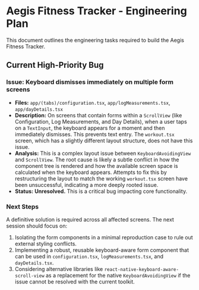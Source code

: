 # Aegis Fitness Tracker - Engineering Plan

This document outlines the engineering tasks required to build the Aegis Fitness Tracker.

## Current High-Priority Bug

### Issue: Keyboard dismisses immediately on multiple form screens

-   **Files:** `app/(tabs)/configuration.tsx`, `app/logMeasurements.tsx`, `app/dayDetails.tsx`
-   **Description:** On screens that contain forms within a `ScrollView` (like Configuration, Log Measurements, and Day Details), when a user taps on a `TextInput`, the keyboard appears for a moment and then immediately dismisses. This prevents text entry. The `workout.tsx` screen, which has a slightly different layout structure, does not have this issue.
-   **Analysis:** This is a complex layout issue between `KeyboardAvoidingView` and `ScrollView`. The root cause is likely a subtle conflict in how the component tree is rendered and how the available screen space is calculated when the keyboard appears. Attempts to fix this by restructuring the layout to match the working `workout.tsx` screen have been unsuccessful, indicating a more deeply rooted issue.
-   **Status:** **Unresolved.** This is a critical bug impacting core functionality.

### Next Steps

A definitive solution is required across all affected screens. The next session should focus on:
1.  Isolating the form components in a minimal reproduction case to rule out external styling conflicts.
2.  Implementing a robust, reusable keyboard-aware form component that can be used in `configuration.tsx`, `logMeasurements.tsx`, and `dayDetails.tsx`.
3.  Considering alternative libraries like `react-native-keyboard-aware-scroll-view` as a replacement for the native `KeyboardAvoidingView` if the issue cannot be resolved with the current toolkit.
